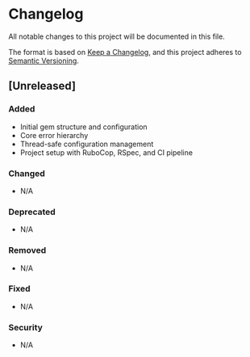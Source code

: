 # Changelog

All notable changes to this project will be documented in this file.

The format is based on [Keep a Changelog](https://keepachangelog.com/en/1.0.0/),
and this project adheres to [Semantic Versioning](https://semver.org/spec/v2.0.0.html).

## [Unreleased]

### Added
- Initial gem structure and configuration
- Core error hierarchy
- Thread-safe configuration management
- Project setup with RuboCop, RSpec, and CI pipeline

### Changed
- N/A

### Deprecated
- N/A

### Removed
- N/A

### Fixed
- N/A

### Security
- N/A